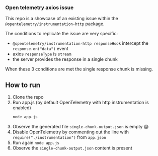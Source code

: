 ### Open telemetry axios issue

This repo is a showcase of an existing issue within the `@opentelemetry/instrumentation-http` package.

The conditions to replicate the issue are very specific:

- `@opentelemetry/instrumentation-http responseHook` intercept the `response.on("data")` event
- axios `responseType` is `stream`
- the server provides the response in a single chunk

When these 3 conditions are met the single response chunk is missing.

## How to run
1. Clone the repo
2. Run app.js (by default OpenTelemetry with http instrumentation is enabled)
    ```bash
    node app.js
    ```
3. Observe the generated file `single-chunk-output.json` is empty 😱
4. Disable OpenTelemetry by commenting out the line with `require("./instrumentation")` from `app.json`
5. Run again `node app.js`
6. Observe the `single-chunk-output.json` content is present
